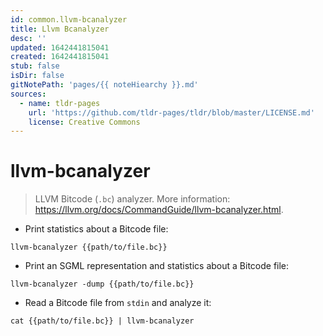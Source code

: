 ```yaml
---
id: common.llvm-bcanalyzer
title: Llvm Bcanalyzer
desc: ''
updated: 1642441815041
created: 1642441815041
stub: false
isDir: false
gitNotePath: 'pages/{{ noteHiearchy }}.md'
sources:
  - name: tldr-pages
    url: 'https://github.com/tldr-pages/tldr/blob/master/LICENSE.md'
    license: Creative Commons
---
```

# llvm-bcanalyzer

> LLVM Bitcode (`.bc`) analyzer.
> More information: <https://llvm.org/docs/CommandGuide/llvm-bcanalyzer.html>.

- Print statistics about a Bitcode file:

`llvm-bcanalyzer {{path/to/file.bc}}`

- Print an SGML representation and statistics about a Bitcode file:

`llvm-bcanalyzer -dump {{path/to/file.bc}}`

- Read a Bitcode file from `stdin` and analyze it:

`cat {{path/to/file.bc}} | llvm-bcanalyzer`

